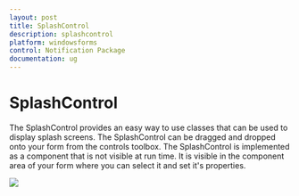 ```yaml
---
layout: post
title: SplashControl
description: splashcontrol
platform: windowsforms
control: Notification Package 
documentation: ug
---
```


# SplashControl

The SplashControl provides an easy way to use classes that can be used to display splash screens. The SplashControl can be dragged and dropped onto your form from the controls toolbox. The SplashControl is implemented as a component that is not visible at run time. It is visible in the component area of your form where you can select it and set it's properties.

![](Overview_images/Overview_img30.jpeg) 


